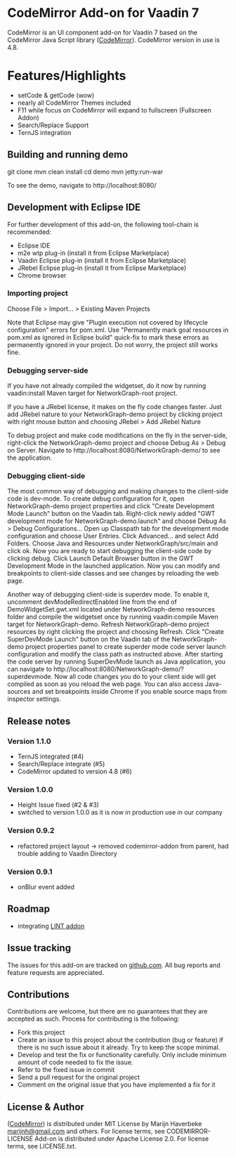 # CodeMirror Add-on for Vaadin 7

CodeMirror is an UI component add-on for Vaadin 7 based on the CodeMirror Java Script library ([CodeMirror](http://codemirror.net)). CodeMirror version in use is 4.8.

# Features/Highlights
- setCode & getCode (wow)
- nearly all CodeMirror Themes included
- F11 while focus on CodeMirror will expand to fullscreen (Fullscreen Addon)
- Search/Replace Support
- TernJS integration


## Building and running demo

git clone <url of the CodeMirror repository>
mvn clean install
cd demo
mvn jetty:run-war

To see the demo, navigate to http://localhost:8080/

## Development with Eclipse IDE

For further development of this add-on, the following tool-chain is recommended:
- Eclipse IDE
- m2e wtp plug-in (install it from Eclipse Marketplace)
- Vaadin Eclipse plug-in (install it from Eclipse Marketplace)
- JRebel Eclipse plug-in (install it from Eclipse Marketplace)
- Chrome browser

### Importing project

Choose File > Import... > Existing Maven Projects

Note that Eclipse may give "Plugin execution not covered by lifecycle configuration" errors for pom.xml. Use "Permanently mark goal resources in pom.xml as ignored in Eclipse build" quick-fix to mark these errors as permanently ignored in your project. Do not worry, the project still works fine.

### Debugging server-side

If you have not already compiled the widgetset, do it now by running vaadin:install Maven target for NetworkGraph-root project.

If you have a JRebel license, it makes on the fly code changes faster. Just add JRebel nature to your NetworkGraph-demo project by clicking project with right mouse button and choosing JRebel > Add JRebel Nature

To debug project and make code modifications on the fly in the server-side, right-click the NetworkGraph-demo project and choose Debug As > Debug on Server. Navigate to http://localhost:8080/NetworkGraph-demo/ to see the application.

### Debugging client-side

The most common way of debugging and making changes to the client-side code is dev-mode. To create debug configuration for it, open NetworkGraph-demo project properties and click "Create Development Mode Launch" button on the Vaadin tab. Right-click newly added "GWT development mode for NetworkGraph-demo.launch" and choose Debug As > Debug Configurations... Open up Classpath tab for the development mode configuration and choose User Entries. Click Advanced... and select Add Folders. Choose Java and Resources under NetworkGraph/src/main and click ok. Now you are ready to start debugging the client-side code by clicking debug. Click Launch Default Browser button in the GWT Development Mode in the launched application. Now you can modify and breakpoints to client-side classes and see changes by reloading the web page.

Another way of debugging client-side is superdev mode. To enable it, uncomment devModeRedirectEnabled line from the end of DemoWidgetSet.gwt.xml located under NetworkGraph-demo resources folder and compile the widgetset once by running vaadin:compile Maven target for NetworkGraph-demo. Refresh NetworkGraph-demo project resources by right clicking the project and choosing Refresh. Click "Create SuperDevMode Launch" button on the Vaadin tab of the NetworkGraph-demo project properties panel to create superder mode code server launch configuration and modify the class path as instructed above. After starting the code server by running SuperDevMode launch as Java application, you can navigate to http://localhost:8080/NetworkGraph-demo/?superdevmode. Now all code changes you do to your client side will get compiled as soon as you reload the web page. You can also access Java-sources and set breakpoints inside Chrome if you enable source maps from inspector settings.


## Release notes

### Version 1.1.0
- TernJS integrated (#4)
- Search/Replace integrate (#5)
- CodeMirror updated to version 4.8 (#6)

### Version 1.0.0
- Height Issue fixed (#2 & #3)
- switched to version 1.0.0 as it is now in production use in our company

### Version 0.9.2
- refactored project layout -> removed codemirror-addon from parent, had trouble adding to Vaadin Directory

### Version 0.9.1
- onBlur event added

## Roadmap
- integrating [LINT addon](http://codemirror.net/doc/manual.html#addon_lint)

## Issue tracking

The issues for this add-on are tracked on [github.com](https://github.com/felixhusse/codemirror-addon/issues). All bug reports and feature requests are appreciated.

## Contributions

Contributions are welcome, but there are no guarantees that they are accepted as such. Process for contributing is the following:
- Fork this project
- Create an issue to this project about the contribution (bug or feature) if there is no such issue about it already. Try to keep the scope minimal.
- Develop and test the fix or functionality carefully. Only include minimum amount of code needed to fix the issue.
- Refer to the fixed issue in commit
- Send a pull request for the original project
- Comment on the original issue that you have implemented a fix for it

## License & Author
([CodeMirror](http://codemirror.net)) is distributed under MIT License by Marijn Haverbeke <marijnh@gmail.com> and others. For license terms, see CODEMIRROR-LICENSE
Add-on is distributed under Apache License 2.0. For license terms, see LICENSE.txt.



